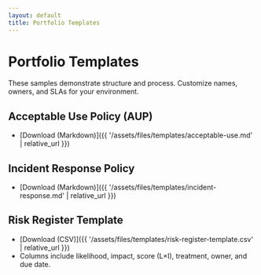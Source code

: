 ```yaml
---
layout: default
title: Portfolio Templates
---
```


# Portfolio Templates

These samples demonstrate structure and process. Customize names, owners, and SLAs for your environment.

## Acceptable Use Policy (AUP)
- [Download (Markdown)]({{ '/assets/files/templates/acceptable-use.md' | relative_url }})

## Incident Response Policy
- [Download (Markdown)]({{ '/assets/files/templates/incident-response.md' | relative_url }})

## Risk Register Template
- [Download (CSV)]({{ '/assets/files/templates/risk-register-template.csv' | relative_url }})
- Columns include likelihood, impact, score (L×I), treatment, owner, and due date.
